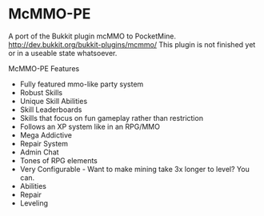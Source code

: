 McMMO-PE
=====

A port of the Bukkit plugin mcMMO to PocketMine. http://dev.bukkit.org/bukkit-plugins/mcmmo/
This plugin is not finished yet or in a useable state whatsoever.


McMMO-PE Features
- Fully featured mmo-like party system
- Robust Skills
- Unique Skill Abilities
- Skill Leaderboards
- Skills that focus on fun gameplay rather than restriction
- Follows an XP system like in an RPG/MMO
- Mega Addictive
- Repair System
- Admin Chat
- Tones of RPG elements
- Very Configurable - Want to make mining take 3x longer to level? You can.
- Abilities
- Repair
- Leveling
